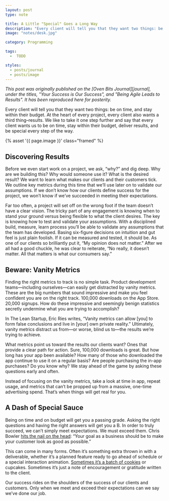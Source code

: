 ```yaml
---
layout: post
type: note

title: A Little "Special" Goes a Long Way
description: "Every client will tell you that they want two things: be on time, and stay within their budget. At the heart of every project, every client also wants a third thing: results."
image: "notes/desk.jpg"

category: Programming

tags:
  -  TODO

styles:
  - posts/journal
  - posts/image
---
```


<em class="intro">
This post was originally published on the [Oven Bits Journal][journal], under
the titles, "Your Success is Our Success", and "Being Agile Leads to Results".
It has been reproduced here for posterity.
</em>

[journal]: http://ovenbits.com/journal/your-success-is-our-success

Every client will tell you that they want two things: be on time, and stay
within their budget. At the heart of every project, every client also wants a
third thing–results. We like to take it one step further and say that every
client wants us to be on time, stay within their budget, deliver results, and be
special every step of the way.

{% asset '{{ page.image }}' class="framed" %}

## Discovering Results

Before we even start work on a project, we ask, “why?” and dig deep. Why are we
building this? Why would someone use it? What is the desired result? We want to
learn what makes our clients and their customers tick. We outline key metrics
during this time that we’ll use later on to validate our assumptions. If we
don’t know how our clients define success for the project, we won’t know if
we’ve succeeded in meeting their expectations.

Far too often, a project will set off on the wrong foot if the team doesn’t have
a clear vision. The tricky part of any engagement is knowing when to stand your
ground versus being flexible to what the client desires. The key is knowing how
to test and validate your assumptions. With a disciplined build, measure, learn
process you’ll be able to validate any assumptions that the team has developed.
Basing six-figure decisions on intuition and gut feel is just plain foolish. If
it can be measured and tested, it should be. As one of our clients so
brilliantly put it, “My opinion does not matter.” After we all had a good
chuckle, he was clear to reiterate, “No really, it doesn’t matter. All that
matters is what our consumers say.”

## Beware: Vanity Metrics

Finding the right metrics to track is no simple task. Product development
teams—including ourselves—can easily get distracted by vanity metrics. These are
the big numbers that sound impressive and make you feel confident you are on the
right track. 100,000 downloads on the App Store. 20,000 signups. How do these
impressive and seemingly benign statistics secretly undermine what you are
trying to accomplish?

In The Lean Startup, Eric Ries writes, “Vanity metrics can allow [you] to form
false conclusions and live in [your] own private reality.” Ultimately, vanity
metrics distract us from—or worse, blind us to—the results we’re trying to
achieve.

What metrics point us toward the results our clients want? Ones that provide a
clear path for action. Sure, 100,000 downloads is great. But how long has your
app been available? How many of those who downloaded the app continue to use it
on a regular basis? Are people purchasing the in-app purchases? Do you know why?
We stay ahead of the game by asking these questions early and often.

Instead of focusing on the vanity metrics, take a look at time in app, repeat
usage, and metrics that can’t be propped up from a massive, one-time advertising
spend. That’s when things will get real for you.

## A Dash of Special Sauce

Being on time and on budget will get you a passing grade. Asking the right
questions and having the right answers will get you a B. In order to truly
succeed, we can’t simply meet expectations. We must exceed them. Chris Bowler
[hits the nail on the head][0]: “Your goal as a business should be to make your
customer look as good as possible.”

This can come in many forms. Often it’s something extra thrown in with a
deliverable, whether it’s a planned feature ready to go ahead of schedule or a
special interaction animation. [Sometimes it’s a batch of cookies][1] or
cupcakes.  Sometimes it’s just a note of encouragement or gratitude written to
the client.

Our success rides on the shoulders of the success of our clients and customers.
Only when we meet and exceed their expectations can we say we’ve done our job.

[0]: http://chrisbowler.com/journal/defining-customer-success
[1]: https://twitter.com/RetailProphet/status/571417876109905920
